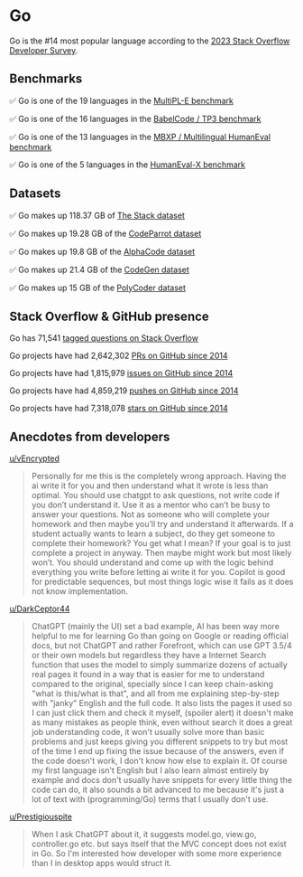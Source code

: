 # Go

Go is the #14 most popular language according to the [2023 Stack Overflow Developer Survey](https://survey.stackoverflow.co/2023/#section-most-popular-technologies-programming-scripting-and-markup-languages).

## Benchmarks

✅ Go is one of the 19 languages in the [MultiPL-E benchmark](https://blog.continue.dev/an-introduction-to-code-llm-benchmarks-for-software-engineers/#:~:text=couple%20notable%20mentions-,4.%20MultiPL%2DE,-Creator%3A%20Northeastern)

✅ Go is one of the 16 languages in the [BabelCode / TP3 benchmark](https://blog.continue.dev/an-introduction-to-code-llm-benchmarks-for-software-engineers/#:~:text=amazon%2Dscience/mxeval-,12.%20BabelCode%20/%20TP3,-Creator%3A%20Google)

✅ Go is one of the 13 languages in the [MBXP / Multilingual HumanEval benchmark](https://blog.continue.dev/an-introduction-to-code-llm-benchmarks-for-software-engineers/#:~:text=11.%20MBXP%20/%20Multilingual%20HumanEval)

✅ Go is one of the 5 languages in the [HumanEval-X benchmark](https://blog.continue.dev/an-introduction-to-code-llm-benchmarks-for-software-engineers/#:~:text=Some%20multilingual%C2%A0benchmarks-,10.%20HumanEval%2DX,-Creator%3A%20Tsinghua)

## Datasets

✅ Go makes up 118.37 GB of [The Stack dataset](https://arxiv.org/abs/2211.15533)

✅ Go makes up 19.28 GB of the [CodeParrot dataset](https://huggingface.co/datasets/codeparrot/github-code)

✅ Go makes up 19.8 GB of the [AlphaCode dataset](https://arxiv.org/abs/2203.07814)

✅ Go makes up 21.4 GB of the [CodeGen dataset](https://arxiv.org/abs/2203.13474)

✅ Go makes up 15 GB of the [PolyCoder dataset](https://arxiv.org/abs/2202.13169)

## Stack Overflow & GitHub presence

Go has 71,541 [tagged questions on Stack Overflow](https://stackoverflow.com/tags)

Go projects have had 2,642,302 [PRs on GitHub since 2014](https://madnight.github.io/githut/#/pull_requests/2023/3)

Go projects have had 1,815,979 [issues on GitHub since 2014](https://madnight.github.io/githut/#/issues/2023/3)

Go projects have had 4,859,219 [pushes on GitHub since 2014](https://madnight.github.io/githut/#/pushes/2023/3)

Go projects have had 7,318,078 [stars on GitHub since 2014](https://madnight.github.io/githut/#/stars/2023/3)

## Anecdotes from developers

[u/vEncrypted](https://www.reddit.com/r/golang/comments/16cs5md/comment/jzl928k/?utm_source=share&utm_medium=web2x&context=3)
> Personally for me this is the completely wrong approach. Having the ai write it for you and then understand what it wrote is less than optimal. You should use chatgpt to ask questions, not write code if you don’t understand it. Use it as a mentor who can’t be busy to answer your questions. Not as someone who will complete your homework and then maybe you’ll try and understand it afterwards. If a student actually wants to learn a subject, do they get someone to complete their homework? You get what I mean? If your goal is to just complete a project in anyway. Then maybe might work but most likely won’t. You should understand and come up with the logic behind everything you write before letting ai write it for you. Copilot is good for predictable sequences, but most things logic wise it fails as it does not know implementation.

[u/DarkCeptor44](https://www.reddit.com/r/golang/comments/17okcs8/comment/k7zl74p/?utm_source=share&utm_medium=web2x&context=3)
> ChatGPT (mainly the UI) set a bad example, AI has been way more helpful to me for learning Go than going on Google or reading official docs, but not ChatGPT and rather Forefront, which can use GPT 3.5/4 or their own models but regardless they have a Internet Search function that uses the model to simply summarize dozens of actually real pages it found in a way that is easier for me to understand compared to the original, specially since I can keep chain-asking "what is this/what is that", and all from me explaining step-by-step with "janky" English and the full code. It also lists the pages it used so I can just click them and check it myself, (spoiler alert) it doesn't make as many mistakes as people think, even without search it does a great job understanding code, it won't usually solve more than basic problems and just keeps giving you different snippets to try but most of the time I end up fixing the issue because of the answers, even if the code doesn't work, I don't know how else to explain it. Of course my first language isn't English but I also learn almost entirely by example and docs don't usually have snippets for every little thing the code can do, it also sounds a bit advanced to me because it's just a lot of text with (programming/Go) terms that I usually don't use.

[u/Prestigiouspite](https://www.reddit.com/r/golang/comments/153pahy/comment/jsmdut2/?utm_source=share&utm_medium=web2x&context=3)
> When I ask ChatGPT about it, it suggests model.go, view.go, controller.go etc. but says itself that the MVC concept does not exist in Go. So I'm interested how developer with some more experience than I in desktop apps would struct it.
